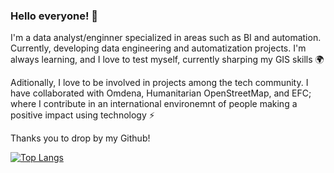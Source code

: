 ### Hello everyone! 👋

I'm a data analyst/enginner specialized in areas such as BI and automation. Currently, developing data engineering and automatization projects. I'm always learning, and I love to test myself, currently sharping my GIS skills 🌍

Aditionally, I love to be involved in projects among the tech community. I have collaborated with Omdena, Humanitarian OpenStreetMap, and EFC; where I contribute in an international environemnt of people making a positive impact using technology ⚡

Thanks you to drop by my Github!

[![Top Langs](https://github-readme-stats.vercel.app/api/top-langs/?username=fserrey)](https://github.com/fserrey/github-readme-stats)


<!--
**fserrey/fserrey** is a ✨ _special_ ✨ repository because its `README.md` (this file) appears on your GitHub profile.

Here are some ideas to get you started:

- 🔭 I’m currently working on ...
- 🌱 I’m currently learning ...
- 👯 I’m looking to collaborate on ...
- 🤔 I’m looking for help with ...
- 💬 Ask me about ...
- 📫 How to reach me: ...
- 😄 Pronouns: ...
- ⚡ Fun fact: ...
-->
